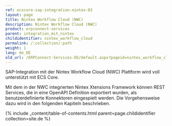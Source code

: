 ```yaml
---
ref: ecscore-sap-integration-nintex-03
layout: page
title: Nintex Workflow Cloud (NWC)
description: Nintex Workflow Cloud (NWC)
product: erpconnect-services
parent: integration_mit_nintex
childidentifier: nintex_workflow_cloud
permalink: /:collection/:path
weight: 1
lang: de_DE
old_url: /ERPConnect-Services-DE/default.aspx?pageid=nintex_workflow_cloud
---
```


SAP-Integration mit der Nintex Workflow Cloud (NWC) Plattform wird voll unterstützt mit ECS Core.

Mit dem in der NWC integrierten Nintex Xtensions Framework können REST Services, die in eine OpenAPI Definition exportiert wurden, als benutzerdefinierte Konnektoren eingespielt werden. Die Vorgehensweise dazu wird in den folgenden Kapiteln beschrieben. 

{% include _content/table-of-contents.html parent=page.childidentifier collection=site.de %}